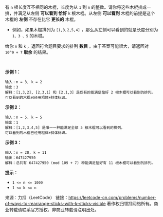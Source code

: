 有 ```n``` 根长度互不相同的木棍，长度为从 ```1``` 到 ```n``` 的整数。请你将这些木棍排成一排，并满足从左侧 **可以看到 恰好** k 根木棍。从左侧 **可以看到** 木棍的前提是这个木棍的 **左侧** 不存在比它 **更长的** 木棍。

* 例如，如果木棍排列为 ```[1,3,2,5,4]``` ，那么从左侧可以看到的就是长度分别为 ```1、3 、5``` 的木棍。

给你 ```n``` 和 ```k``` ，返回符合题目要求的排列 **数目** 。由于答案可能很大，请返回对 ```10^9 + 7``` **取余** 的结果。

 

**示例 1：**
```
输入：n = 3, k = 2
输出：3
解释：[1,3,2], [2,3,1] 和 [2,1,3] 是仅有的能满足恰好 2 根木棍可以看到的排列。
可以看到的木棍已经用粗体+斜体标识。
```
**示例 2：**
```
输入：n = 5, k = 5
输出：1
解释：[1,2,3,4,5] 是唯一一种能满足全部 5 根木棍可以看到的排列。
可以看到的木棍已经用粗体+斜体标识。
```
**示例 3：**
```
输入：n = 20, k = 11
输出：647427950
解释：总共有 647427950 (mod 109 + 7) 种能满足恰好有 11 根木棍可以看到的排列。
```

**提示：**

* ```1 <= n <= 1000```
* ```1 <= k <= n```

来源：力扣（LeetCode）
链接：https://leetcode-cn.com/problems/number-of-ways-to-rearrange-sticks-with-k-sticks-visible
著作权归领扣网络所有。商业转载请联系官方授权，非商业转载请注明出处。